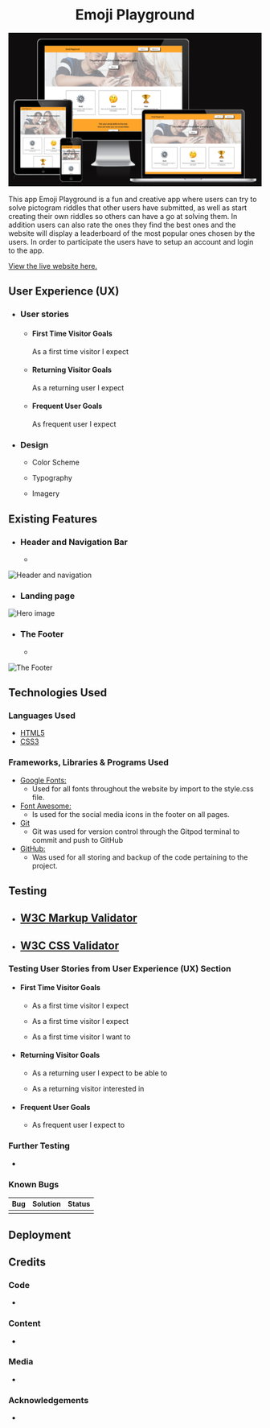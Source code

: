 <h1 align="center">Emoji Playground</h1>

![Screen Mockup](static/images/screen_mockups.png)

This app Emoji Playground is a fun and creative app where users can try to solve pictogram riddles that other users have submitted, as well as start creating their own riddles so others can have a go at solving  them. In addition users can also rate the ones they find the best ones and the website will display a leaderboard of the most popular ones chosen by the users. In order to participate the users have to setup an account and login to the app.

[View the live website here.](https://emojiplayground.herokuapp.com/)

## User Experience (UX)

-   ### User stories

    -   #### First Time Visitor Goals
        As a first time visitor I expect 
      
    -   #### Returning Visitor Goals
        As a returning user I expect 

        

    -   #### Frequent User Goals
        As frequent user I expect 

        

-   ### Design
    - Color Scheme  
    


    - Typography  

       
    - Imagery  
        
   

## Existing Features


- ### Header and Navigation Bar
    - 

![Header and navigation](static/images/)

- ### Landing page 

![Hero image](static/images/)
    


- ### The Footer
    - 

![The Footer](static/images/)






## Technologies Used

### Languages Used
 - [HTML5](https://en.wikipedia.org/wiki/HTML5)
 - [CSS3](https://en.wikipedia.org/wiki/Cascading_Style_Sheets)


### Frameworks, Libraries & Programs Used
 - [Google Fonts:](https://fonts.google.com/)
    - Used for all fonts throughout the website by import to the style.css file.
 - [Font Awesome:](https://fontawesome.com/)
    - Is used for the social media icons in the footer on all pages. 
 - [Git](https://git-scm.com/)
    - Git was used for version control through the Gitpod terminal to commit and push to GitHub
 - [GitHub:](https://github.com/)
     - Was used for all storing and backup of the code pertaining to the project. 

## Testing
-   [W3C Markup Validator](https://jigsaw.w3.org/css-validator/#validate_by_input) 
    - 

-   [W3C CSS Validator](https://jigsaw.w3.org/css-validator/#validate_by_input) 
    - 




### Testing User Stories from User Experience (UX) Section

-   #### First Time Visitor Goals
    -   As a first time visitor I expect 

    -   As a first time visitor I expect 

    -   As a first time visitor I want to 




-   #### Returning Visitor Goals
    - As a returning user I expect to be able to 

    - As a returning visitor interested in 

    

-   #### Frequent User Goals
    - As frequent user I expect to



### Further Testing
-   


### Known Bugs
|Bug | Solution | Status |
|----|:---------|:-------|
|| |  |





## Deployment



## Credits

### Code
- 

### Content
- 


### Media
- 

### Acknowledgements
- 


